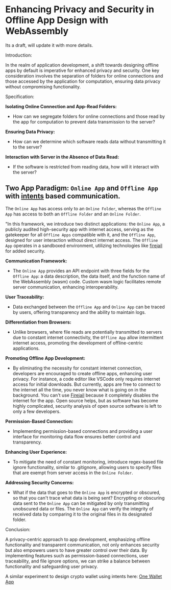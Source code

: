 # Enhancing Privacy and Security in Offline App Design with WebAssembly

Its a draft, will update it with more details.

Introduction:

In the realm of application development, a shift towards designing offline apps by default is imperative for enhanced privacy and security. One key consideration involves the separation of folders for online connections and those accessed by the application for computation, ensuring data privacy without compromising functionality.

Specification:

**Isolating Online Connection and App-Read Folders:**

- How can we segregate folders for online connections and those read by the app for computation to prevent data transmission to the server?

**Ensuring Data Privacy:**

- How can we determine which software reads data without transmitting it to the server?

**Interaction with Server in the Absence of Data Read:**

- If the software is restricted from reading data, how will it interact with the server?

## Two App Paradigm: `Online App` and `Offline App` with [intents](../rust/one_wallet_app.md) based communication.

The `Online App` has access only to an `Online Folder`, whereas the `Offline App` has access to both an `Offline Folder` and an `Online Folder`.

"In this framework, we introduce two distinct applications: the `Online App`, a publicly audited high-security app with internet access, serving as the gatekeeper for all `Offline Apps` compatible with it, and the `Offline App`, designed for user interaction without direct internet access. The `Offline App` operates in a sandboxed environment, utilizing technologies like [firejail](./firejail.md) for added security.

**Communication Framework:**

- The `Online App` provides an API endpoint with three fields for the `Offline App`: a data description, the data itself, and the function name of the WebAssembly (wasm) code. Custom wasm logic facilitates remote server communication, enhancing interoperability.

**User Traceability:**

- Data exchanged between the `Offline App` and `Online App` can be traced by users, offering transparency and the ability to maintain logs.

**Differentiation from Browsers:**

- Unlike browsers, where file reads are potentially transmitted to servers due to constant internet connectivity, the `Offline App` allow intermittent internet access, promoting the development of offline-centric applications.

**Promoting Offline App Development:**

- By eliminating the necessity for constant internet connection, developers are encouraged to create offline apps, enhancing user privacy. For instance, a code editor like VSCode only requires internet access for initial downloads. But currently, apps are free to connect to the internet all the time, you never know what is going on in the background. You can't use [Firejail](./firejail.md) because it completely disables the internet for the app. Open source helps, but as software has become highly complicated, security analysis of open source software is left to only a few developers.

**Permission-Based Connection:**

- Implementing permission-based connections and providing a user interface for monitoring data flow ensures better control and transparency.

**Enhancing User Experience:**

- To mitigate the need of constant monitoring, introduce regex-based file ignore functionality, similar to .gitignore, allowing users to specify files that are exempt from server access in the `Online Folder`.

**Addressing Security Concerns:**

- What if the data that goes to the `Online App` is encrypted or obscured, so that you can't trace what data is being sent? Encrypting or obscuring data sent to the `Online App` can be mitigated by only transmitting unobscured data or files. The `Online App` can verify the integrity of received data by comparing it to the original files in its designated folder.

Conclusion:

A privacy-centric approach to app development, emphasizing offline functionality and transparent communication, not only enhances security but also empowers users to have greater control over their data. By implementing features such as permission-based connections, user traceability, and file ignore options, we can strike a balance between functionality and safeguarding user privacy.

A similar experiment to design crypto wallet using intents here: [One Wallet App](../rust/one_wallet_app.md)